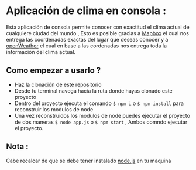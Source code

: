 # Aplicación de clima en consola :
Esta aplicación de consola permite conocer con exactitud  el clima actual  de cualquiere ciudad del mundo , Esto es posible gracias a [Mapbox](https://www.mapbox.com/) el cual nos entrega las coordenadas exactas del lugar que deseas conocer y a [openWeather](https://openweathermap.org/) el cual en base a las cordenadas nos entrega toda la información del clima actual.

## Como empezar a usarlo ? 

- Haz la clonación de este repositorio 
- Desde tu terminal navega hacia la ruta donde hayas clonado este proyecto 
- Dentro del proyecto ejecuta el comando `$ npm i` o `$ npm install`  para reconstruir los modulos de node 
- Una vez reconstruidos los modulos de node puedes ejecutar el proyecto de dos maneras `$ node app.js` o  `$ npm start` , Ambos comndo ejecutar el proyecto.

## Nota :
Cabe recalcar de que se debe tener instalado [node.js](https://nodejs.org/es/) en tu maquina